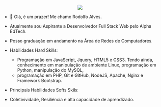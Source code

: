 <p align="center">    <img src="https://github-readme-stats.vercel.app/api?username=rodolfoalvesg&show_icons=true&theme=react  "> </p>


- 👋 Olá, é um prazer! Me chamo Rodolfo Alves.
- Atualmente sou Aspirante a Desenvolvedor Full Stack Web pelo Alpha EdTech. 
- Posso graduação em andamento na Área de Redes de Computadores. 
- Habilidades Hard Skills: 
  - Programação em JavaScript, Jquery, HTML5 e CSS3. Tendo ainda, conhecimento em manipulação de ambiente Linux, programação em Python, manipulação do MySQL, 
  - programação em PHP, Git e GitHub, NodeJS, Apache, Nginx e Framework Bootstrap. 
 
 - Principais Habilidades Softs Skils: 
  - Coletivividade, Resiliência e alta capacidade de aprendizado.
<!---
rodolfoalvesg/rodolfoalvesg is a ✨ special ✨ repository because its `README.md` (this file) appears on your GitHub profile.
You can click the Preview link to take a look at your changes.
--->
